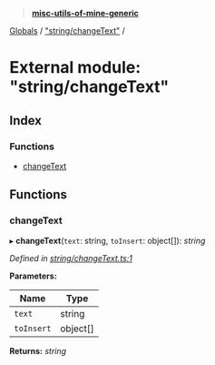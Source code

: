 > **[misc-utils-of-mine-generic](../README.md)**

[Globals](../globals.md) / ["string/changeText"](_string_changetext_.md) /

# External module: "string/changeText"

## Index

### Functions

* [changeText](_string_changetext_.md#changetext)

## Functions

###  changeText

▸ **changeText**(`text`: string, `toInsert`: object[]): *string*

*Defined in [string/changeText.ts:1](https://github.com/cancerberoSgx/misc-utils-of-mine/blob/b63bcad/misc-utils-of-mine-generic/src/string/changeText.ts#L1)*

**Parameters:**

Name | Type |
------ | ------ |
`text` | string |
`toInsert` | object[] |

**Returns:** *string*